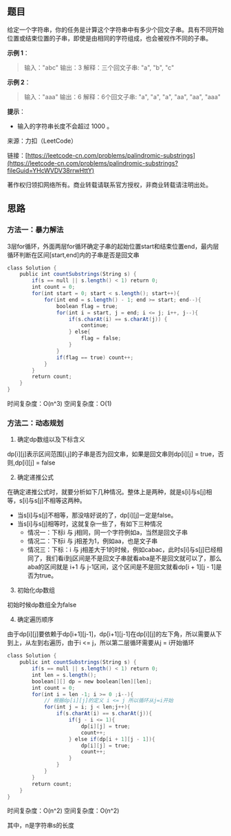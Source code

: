 ## 题目

给定一个字符串，你的任务是计算这个字符串中有多少个回文子串。具有不同开始位置或结束位置的子串，即使是由相同的字符组成，也会被视作不同的子串。

**示例 1**：

>输入："abc"
>输出：3
>解释：三个回文子串: "a", "b", "c"

**示例 2**：

>输入："aaa"
>输出：6
>解释：6个回文子串: "a", "a", "a", "aa", "aa", "aaa"

**提示**：

* 输入的字符串长度不会超过 1000 。

来源：力扣（LeetCode）

链接：[https://leetcode-cn.com/problems/palindromic-substrings](https://leetcode-cn.com/problems/palindromic-substrings?fileGuid=YHcWVDV38rrwHttY)

著作权归领扣网络所有。商业转载请联系官方授权，非商业转载请注明出处。

## 思路

### 方法一：暴力解法

3层for循环，外面两层for循环确定子串的起始位置start和结束位置end，最内层循环判断在区间[start,end]内的子串是否是回文串

```java
class Solution {
    public int countSubstrings(String s) {
        if(s == null || s.length() < 1) return 0;
        int count = 0;
        for(int start = 0; start < s.length(); start++){
            for(int end = s.length() - 1; end >= start; end--){
                boolean flag = true;
                for(int i = start, j = end; i <= j; i++, j--){
                    if(s.charAt(i) == s.charAt(j)) {
                        continue;
                    } else{
                        flag = false;
                    }
                }
                if(flag == true) count++;
            }
        }
        return count;
    }
}
```
时间复杂度：O(n^3)
空间复杂度：O(1)

### 方法二：动态规划

1. 确定dp数组以及下标含义

dp[i][j]表示区间范围[i,j]的子串是否为回文串，如果是回文串则dp[i][j] = true，否则,dp[i][j] = false

2. 确定递推公式

在确定递推公式时，就要分析如下几种情况。整体上是两种，就是s[i]与s[j]相等，s[i]与s[j]不相等这两种。

* 当s[i]与s[j]不相等，那没啥好说的了，dp[i][j]一定是false。
* 当s[i]与s[j]相等时，这就复杂一些了，有如下三种情况
    * 情况一：下标i 与 j相同，同一个字符例如a，当然是回文子串
    * 情况二：下标i 与 j相差为1，例如aa，也是文子串
    * 情况三：下标：i 与 j相差大于1的时候，例如cabac，此时s[i]与s[j]已经相同了，我们看i到j区间是不是回文子串就看aba是不是回文就可以了，那么aba的区间就是 i+1 与 j-1区间，这个区间是不是回文就看dp[i + 1][j - 1]是否为true。
3. 初始化dp数组

初始时候dp数组全为false

4. 确定遍历顺序

由于dp[i][j]要依赖于dp[i+1][j-1]，dp[i+1][j-1]在dp[i][j]的左下角，所以需要从下到上，从左到右遍历，由于i <= j，所以第二层循环需要从j = i开始循环

```java
class Solution {
    public int countSubstrings(String s) {
        if(s == null || s.length() < 1) return 0;
        int len = s.length();
        boolean[][] dp = new boolean[len][len];
        int count = 0;
        for(int i = len -1; i >= 0 ;i--){
            // 根据dp[i][j]的定义 i <= j 所以循环从j=i开始
            for(int j = i; j < len;j++){
                if(s.charAt(i) == s.charAt(j)){
                    if(j - i <= 1){
                        dp[i][j] = true;
                        count++;
                    } else if(dp[i + 1][j - 1]){
                        dp[i][j] = true;
                        count++;
                    }
                }
            }
        }
        return count;
    }
}
```
时间复杂度：O(n^2)
空间复杂度：O(n^2)

其中，n是字符串s的长度

